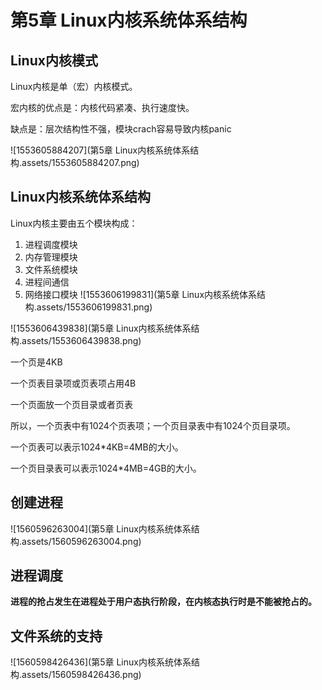 # 第5章 Linux内核系统体系结构

## Linux内核模式

Linux内核是单（宏）内核模式。

宏内核的优点是：内核代码紧凑、执行速度快。

缺点是：层次结构性不强，模块crach容易导致内核panic

![1553605884207](第5章 Linux内核系统体系结构.assets/1553605884207.png)

## Linux内核系统体系结构

Linux内核主要由五个模块构成：

1. 进程调度模块
2. 内存管理模块
3. 文件系统模块
4. 进程间通信
5. 网络接口模块
    ![1553606199831](第5章 Linux内核系统体系结构.assets/1553606199831.png)

![1553606439838](第5章 Linux内核系统体系结构.assets/1553606439838.png)

一个页是4KB

一个页表目录项或页表项占用4B

一个页面放一个页目录或者页表

所以，一个页表中有1024个页表项；一个页目录表中有1024个页目录项。

一个页表可以表示1024*4KB=4MB的大小。

一个页目录表可以表示1024*4MB=4GB的大小。



## 创建进程

![1560596263004](第5章 Linux内核系统体系结构.assets/1560596263004.png)



## 进程调度

**进程的抢占发生在进程处于用户态执行阶段，在内核态执行时是不能被抢占的。**



## 文件系统的支持

![1560598426436](第5章 Linux内核系统体系结构.assets/1560598426436.png)

